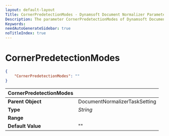 ```yaml
---
layout: default-layout
Title: CornerPredetectionModes - Dynamsoft Document Normalizer Parameters
Description: The parameter CornerPredetectionModes of Dynamsoft Document Normalizer is XXX.
Keywords:
needAutoGenerateSidebar: true
noTitleIndex: true
---
```


# CornerPredetectionModes

```json
{
    "CornerPredetectionModes": ""
}
```

| CornerPredetectionModes |  |
| :------------- | :---------------------- |
| **Parent Object** | DocumentNormalizerTaskSetting |
| **Type** | *String* |
| **Range** |  |
| **Default Value** | "" |
